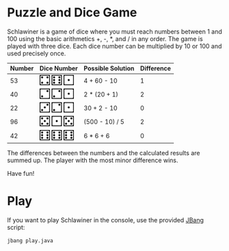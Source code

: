 # Puzzle and Dice Game

Schlawiner is a game of dice where you must reach numbers between 1 and 100 using the basic arithmetics +, -, *, and / in any order. The game is played with three dice. Each dice number can be multiplied by 10 or 100 and used precisely once.

| Number | Dice Number                                                                                                                                                                                                                                                                                                                                                                                         | Possible Solution | Difference |
|--------|-----------------------------------------------------------------------------------------------------------------------------------------------------------------------------------------------------------------------------------------------------------------------------------------------------------------------------------------------------------------------------------------------------|-------------------|------------|
| 53     | <img src="https://raw.githubusercontent.com/schl4win3r/.github/main/profile/4.svg" width="24" height="24" alt="4" title="4"/>&nbsp;<img src="https://raw.githubusercontent.com/schl4win3r/.github/main/profile/6.svg" width="24" height="24" alt="6" title="6"/>&nbsp;<img src="https://raw.githubusercontent.com/schl4win3r/.github/main/profile/1.svg" width="24" height="24" alt="1" title="1"/> | 4 + 60 - 10       | 1          |
| 40     | <img src="https://raw.githubusercontent.com/schl4win3r/.github/main/profile/2.svg" width="24" height="24" alt="2" title="2"/>&nbsp;<img src="https://raw.githubusercontent.com/schl4win3r/.github/main/profile/2.svg" width="24" height="24" alt="2" title="2"/>&nbsp;<img src="https://raw.githubusercontent.com/schl4win3r/.github/main/profile/1.svg" width="24" height="24" alt="1" title="1"/> | 2 * (20 + 1)      | 2          |
| 22     | <img src="https://raw.githubusercontent.com/schl4win3r/.github/main/profile/3.svg" width="24" height="24" alt="3" title="3"/>&nbsp;<img src="https://raw.githubusercontent.com/schl4win3r/.github/main/profile/2.svg" width="24" height="24" alt="2" title="2"/>&nbsp;<img src="https://raw.githubusercontent.com/schl4win3r/.github/main/profile/1.svg" width="24" height="24" alt="1" title="1"/> | 30 + 2 - 10       | 0          |
| 96     | <img src="https://raw.githubusercontent.com/schl4win3r/.github/main/profile/5.svg" width="24" height="24" alt="5" title="5"/>&nbsp;<img src="https://raw.githubusercontent.com/schl4win3r/.github/main/profile/1.svg" width="24" height="24" alt="1" title="1"/>&nbsp;<img src="https://raw.githubusercontent.com/schl4win3r/.github/main/profile/5.svg" width="24" height="24" alt="5" title="5"/> | (500 - 10) / 5    | 2          |
| 42     | <img src="https://raw.githubusercontent.com/schl4win3r/.github/main/profile/6.svg" width="24" height="24" alt="6" title="6"/>&nbsp;<img src="https://raw.githubusercontent.com/schl4win3r/.github/main/profile/6.svg" width="24" height="24" alt="6" title="6"/>&nbsp;<img src="https://raw.githubusercontent.com/schl4win3r/.github/main/profile/6.svg" width="24" height="24" alt="6" title="6"/> | 6 * 6 + 6         | 0          |

The differences between the numbers and the calculated results are summed up. The player with the most minor difference wins.

Have fun!

# Play

If you want to play Schlawiner in the console, use the provided [JBang](https://www.jbang.dev) script:

```shell
jbang play.java
```
